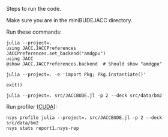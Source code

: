 Steps to run the code.

Make sure you are in the miniBUDEJACC directory.

Run these commands: 
```shell
julia --project=.
using JACC.JACCPreferences
JACCPreferences.set_backend("amdgpu")
using JACC
@show JACC.JACCPreferences.backend  # Should show "amdgpu"

julia --project=. -e 'import Pkg; Pkg.instantiate()'

exit()

julia --project=. src/JACCBUDE.jl -p 2 --deck src/data/bm2
```

Run profiler ([CUDA](https://cuda.juliagpu.org/stable/development/profiling/)):
```shell
nsys profile julia --project=. src/JACCBUDE.jl -p 2 --deck src/data/bm2
nsys stats report1.nsys-rep
```

